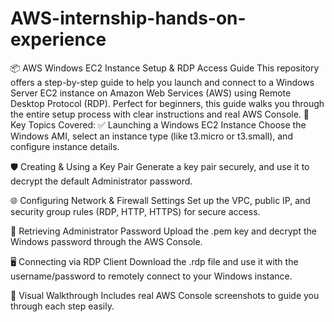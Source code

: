 # AWS-internship-hands-on-experience
📦 AWS Windows EC2 Instance Setup &amp; RDP Access Guide This repository offers a step-by-step guide to help you launch and connect to a Windows Server EC2 instance on Amazon Web Services (AWS) using Remote Desktop Protocol (RDP).  Perfect for beginners, this guide walks you through the entire setup process with clear instructions and real AWS Console.
🚀 Key Topics Covered:
✅ Launching a Windows EC2 Instance
Choose the Windows AMI, select an instance type (like t3.micro or t3.small), and configure instance details.

🛡️ Creating & Using a Key Pair
Generate a key pair securely, and use it to decrypt the default Administrator password.

🌐 Configuring Network & Firewall Settings
Set up the VPC, public IP, and security group rules (RDP, HTTP, HTTPS) for secure access.

🔐 Retrieving Administrator Password
Upload the .pem key and decrypt the Windows password through the AWS Console.

🖥️ Connecting via RDP Client
Download the .rdp file and use it with the username/password to remotely connect to your Windows instance.

📸 Visual Walkthrough
Includes real AWS Console screenshots to guide you through each step easily.

